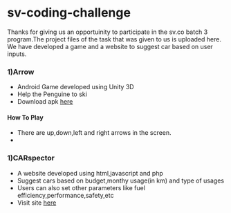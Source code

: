 # sv-coding-challenge

Thanks for giving us an opportuinity to participate in the sv.co batch 3 program.The project files of the task that was given to us is uploaded here. We have developed a game and a website to suggest car based on user inputs.

<h3>1)Arrow </h3>
 <ul>
<li>Android Game developed using Unity 3D </li>
<li>Help the Penguine to ski</li>
<li> Download apk <a href="https://drive.google.com/file/d/0Bzo_5WOGtJ2mMVMwZy01RS1qUms/view?usp=sharing">here</a></li>
</ul>

<h4>How To Play </h3>
 <ul>
<li>There are up,down,left and right arrows in the screen. </li>
<li></li></ul>

<h3>1)CARspector </h3>
 <ul>
<li>A website developed using html,javascript and php </li>
<li>Suggest cars based on budget,monthy usage(in km) and type of usages </li>
<li>Users can also set other parameters like fuel efficiency,performance,safety,etc  </li>
<li> Visit site  <a href="http://ec2-52-66-77-69.ap-south-1.compute.amazonaws.com/sv-coding-challenge/carspector/">here</a></li>
</ul>
